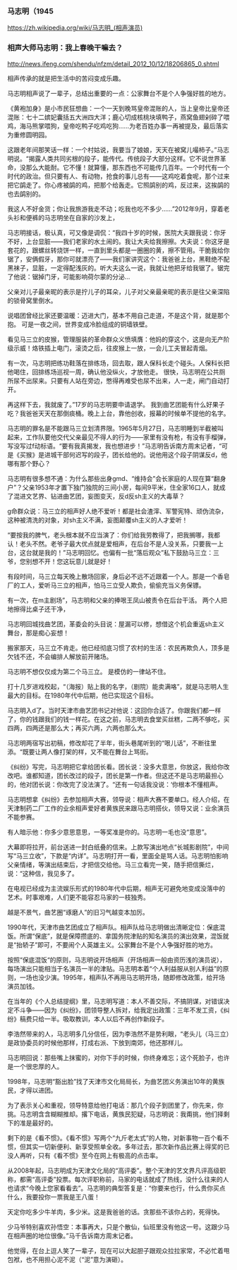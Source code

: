 ### 马志明（1945
https://zh.wikipedia.org/wiki/马志明_(相声演员)

### 相声大师马志明：我上春晚干嘛去？
http://news.ifeng.com/shendu/nfzm/detail_2012_10/12/18206865_0.shtml

相声传承的就是把生活中的苦闷变成乐趣。

马志明相声说了一辈子，总结出重要的一点：公家舞台不是个人争强好胜的地方。

《黄袍加身》是小市民狂想曲：一个一天到晚骂皇帝混账的人，当上皇帝比皇帝还混账：七十二嫔妃囊括五大洲四大洋；鹿心切成核桃块填鸭子，燕窝鱼翅剁碎了喂鸡，海马熊掌喂狗，皇帝吃鸭子吃鸡吃狗……为老百姓办事一再被提及，最后落实为重修圆明园。

这跟老年间那笑话一样：一个村姑说，我要当了娘娘，天天在被窝儿嘬柿子。”马志明说。“揭露人类共同劣根的段子，能传代。传统段子大部分这样。它不说世界革命，没那么大能耐。它不懂！就算懂，那东西也不可能传几百年。一个时代有一个时代的政治。但只要有人、有动物，抢食的事儿总有——这鸡吃着食呢，那个过来把它鹐走了。你心疼被鹐的鸡，把那个给轰走。它照鹐别的鸡，反过来，这挨鹐的也去鹐别的。

我这人不好金货；你让我旅游我走不动；吃我也吃不多少……”2012年9月，穿着老头衫和便裤的马志明坐在自家的沙发上，

马志明接话，极认真，可又像是调侃：“我四十岁的时候，医院大夫跟我说：你牙不好，上台显脏——我们老家的水土闹的。我让大夫给我擦擦。大夫说：你这牙是套花的，跟螺丝转烧饼一样，一直到里头都是一圈圈的黄，擦不管用。干脆我给你锯了，安俩假牙，那你可就漂亮了——我们家讲究这个：我爸爸上台，黑鞋绝不配黑袜子，显脏，一定得配浅灰的。听大夫这么一说，我就让他把牙给我锯了。锯完了他说：锯掉门牙，可能影响荷尔蒙的分泌…

父亲对儿子最亲昵的表示是拧儿子的耳朵，儿子对父亲最亲昵的表示是往父亲深陷的锁骨窝里倒水。

说唱团曾经比家还要温暖：迈进大门，基本不用自己走道，不是这个背，就是那个抱。
可是一夜之间，世界变成冷脸组成的铜墙铁壁。

看见马三立的皮猴，管理服装的革命群众义愤填膺：他妈的穿这个，这是向无产阶级示威！烙铁插上电门，滚烫之后，往皮猴上一放，一会儿工夫冒起青烟。

有一次，马志明把练功鞋落在排练场，回去取，跟人保科长走个碰头。人保科长把他喝住，回排练场巡视一周，确认他没纵火，才放他走。
很快，马志明在公共厕所尿不出尿来。只要有人站在旁边，憋得再难受也尿不出来，人一走，闸门自动打开。

再这样下去，我就废了。”17岁的马志明要申请退学。
我到曲艺团能有什么好果子吃？我爸爸天天在那倒痰桶。晚上上台，靠他创收，报幕的时候单不提他的名字。

马志明的罪名是不能跟马三立划清界限。1965年5月27日，马志明睡到半截被叫起来，工作队要他交代父亲最见不得人的行为——家里有没有枪，有没有手榴弹，写没写过f动标语。“要有我真揭发，我也想进步！”马志明告诉南方周末记者，“可是《买猴》是进城干部何迟写的段子，团长给他的。说他用这个段子阴谋反d，他哪有那个野心？

马志明有很多想不通：为什么那些出身gmd、“维持会”会长家庭的人现在算“翻身户”？父亲1953年才置下独门独院的三间小房，每间9平米，住全家16口人，就成了混进文艺界、钻进曲艺团，妄图变天，反d反sh主义的大毒草？

g命群众说：马三立的相声好人绝不爱听！都是社会渣滓、军警宪特、顽伪流杂，这种被清洗的对象，对sh主义不满，妄图颠覆sh主义的人才爱听！

“要按我的脾气，老头根本就不应当演了：你们给我劳教得了，把我搁哪，我都认！老头不然。老爷子最大优点就是爱相声，在后台不是人没关系，只要我一上台，这台就是我的！”马志明回忆。也偏有一批“落后观众”私下鼓励马三立：三爷，您别想不开！您这玩意儿就是好！

有段时间，马三立每天晚上散场回家，身后必不远不近跟着一个人。那是一个香皂厂的工人，爱听马三立的相声，怕马三立受人欺负，偷偷充当义务保镖。

有一次，在m主剧场”，马志明和父亲的捧哏王凤山被责令在后台干活。
两个人把地擦得比桌子还干净，

马志明回城找曲艺团，革委会的头目说：屋漏可以修，想借这个机会重返sh主义舞台，那是痴心妄想！

搬家那天，马三立不肯走。他已经彻底习惯了农村的生活：农民再欺负人，顶多是欠钱不还，不会编排人解放前开赌场。

马志明不想仅仅成为第二个马三立。
是模仿的一律站不住。

打十几岁进戏校起，“（海报）贴上我的名字，（剧院）能卖满咯”，就是马志明人生最大的目标。在1980年代中后期，他已实现这个目标。

马志明入d了。当时天津市曲艺团书记对他说：这回你合适了。你跟我们都一样了，你的钱跟我们的钱一样花。在这之前，马志明去食堂买丝糕，二两不够吃，买四两，四两还是那么大；再买六两，六两也那么大。

马志明两宿写出初稿，修改却花了半年，街头巷尾听到的“哏儿话”，不断往里添。“既要让两人像打架的样，又不能在舞台上骂街。

《纠纷》写完，马志明把它拿给团长看。团长说：没多大意思，你放这，我给你改改吧。谁都知道，团长改过的段子，团长是第一作者。但这还不是马志明最担心的，他对团长说：你改完了没法演了。“还有一句话我没说：‘你根本不懂相声。

马志明想拿《纠纷》去参加相声大赛，领导说：相声大赛不要单口。经人介绍，在天津制药二厂工作的业余相声爱好者黄族民来跟马志明搭伙，领导又说：业余演员不能参赛。

有人暗示他：你多少意思意思，一等奖准是你的。马志明一毛也没“意思”。

大幕即将拉开，前台送进一封白纸叠的信来。上款写演出地点“长城影剧院”，中间写“马三立收”，下款是“内详”。马志明打开一看，里面全是骂人话。马志明怕影响父亲情绪，等演出结束后，才把信交给他。马三立看完一笑，随手把信撕烂，说：“这种信，我见多了。

在电视已经成为主流娱乐形式的1980年代中后期，相声无可避免地变成没落中的艺术。时事艰难，人们更不能容忍马家的一枝独秀。

越是不景气，曲艺圈“琢磨人”的旧习气越变本加厉。

1990年代，天津市曲艺团成立了相声队。相声队给马志明做出清晰定位：保底混饭。所谓“保底”，就是保障攒底的、拿国务院津贴的知名演员的演出效果，混饭就是“抬轿子”即可，不要闹个人英雄主义。公家舞台不是个人争强好胜的地方。

按照“保底混饭“的原则，马志明说开场相声（开场相声一般由资历浅的演员说），每场演出只能相当于名演员一半的津贴。马志明本着“个人利益服从别人利益”的原则，一场也没少演。1995年，相声队不再用马志明开场，随即修改政策，给开场演员加钱。

在当年的《个人总结提纲》里，马志明写道：本人不善交际，不搞阴谋，对错误决定不斗争——因为《纠纷》，团领导整人拆对，给我定出政策：三年不发工资，《纠纷》稿费只给一半。吸取教训，本人以后不再创作新段子。

李浩然带来的人，马志明多几分信任，因为李浩然不是势利眼，“老头儿（马三立）是政协委员的时候他那样，打成右派、下放到南郊，他还那样儿。

马志明回说：那些嘴上抹蜜的，对你下手的时候，你终身难忘；这个死脸子，也许是一个很忠厚的人。

1998年，马志明“豁出脸”找了天津市文化局局长，为曲艺团义务演出10年的黄族民，才得以进团。

为了表示关心和重视，领导特意给他打电话：那几个段子到团里了，你先来，你挑。马志明含含糊糊推却。撂下电话，黄族民犯疑，马志明说：我甭挑，他们择剩下的准是最好的。

剩下的是《看不惯》。《看不惯》写两个“九斤老太式”的人物，对新事物一百个看不惯，但其实一切新便利、新享受照单全收。多年过去，那次新作品比赛上得奖的已没人再听，只有《看不惯》至今在网上有极高的点击率。

从2008年起，马志明成为天津文化局的“高评委”。整个天津的艺文界凡评高级职称，都需“高评委”投票。每次评职称前，马家的电话就成了热线，没什么往来的人也请求“今晚上您家看看去”。马志明的典型答复是：“你要来也行，什么贵你买点什么，我要投你一票我是王八蛋！

天定你吃多少牛羊肉，多少米。这是我爸爸的话。贪那些不该你占的，死得快。

少马爷特别喜欢孙悟空：本事再大，只是个散仙，仙班里没有他这一号。这跟少马在相声圈的地位很像。”马千告诉南方周末记者。

他觉得，在台上逗人笑了一辈子，现在可以大起胆子跟观众拉拉家常，不必忙着甩包袱，也不用担心泥不泥（“泥”意为演砸）。
